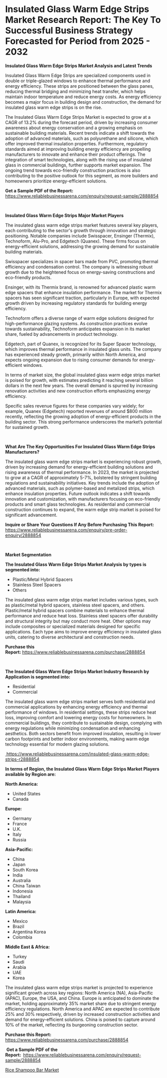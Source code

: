 <p><h1>Insulated Glass Warm Edge Strips Market Research Report: The Key To Successful Business Strategy Forecasted for Period from 2025 - 2032</h1></p><p><strong>Insulated Glass Warm Edge Strips Market Analysis and Latest Trends</strong></p>
<p><p>Insulated Glass Warm Edge Strips are specialized components used in double or triple-glazed windows to enhance thermal performance and energy efficiency. These strips are positioned between the glass panes, reducing thermal bridging and minimizing heat transfer, which helps maintain indoor temperature and reduce energy costs. As energy efficiency becomes a major focus in building design and construction, the demand for insulated glass warm edge strips is on the rise.</p><p>The Insulated Glass Warm Edge Strips Market is expected to grow at a CAGR of 13.2% during the forecast period, driven by increasing consumer awareness about energy conservation and a growing emphasis on sustainable building materials. Recent trends indicate a shift towards the adoption of advanced materials, such as polyurethane and silicone, which offer improved thermal insulation properties. Furthermore, regulatory standards aimed at improving building energy efficiency are propelling manufacturers to innovate and enhance their product offerings. The integration of smart technologies, along with the rising use of insulated glass in commercial buildings, further supports market expansion. The ongoing trend towards eco-friendly construction practices is also contributing to the positive outlook for this segment, as more builders and homeowners prioritize energy-efficient solutions.</p></p>
<p><strong>Get a Sample PDF of the Report:&nbsp;</strong> <a href="https://www.reliablebusinessarena.com/enquiry/request-sample/2888854?utm_campaign=3115&utm_medium=2&utm_source=Github&utm_content=ia&utm_term=14032025&utm_id=insulated-glass-warm-edge-strips">https://www.reliablebusinessarena.com/enquiry/request-sample/2888854</a></p>
<p>&nbsp;</p>
<p><strong>Insulated Glass Warm Edge Strips Major Market Players</strong></p>
<p><p>The insulated glass warm edge strips market features several key players, each contributing to the sector's growth through innovation and strategic positioning. Notable companies include Swisspacer, Ensinger (Thermix), Technoform, Alu-Pro, and Edgetech (Quanex). These firms focus on energy-efficient solutions, addressing the growing demand for sustainable building materials.</p><p>Swisspacer specializes in spacer bars made from PVC, promoting thermal efficiency and condensation control. The company is witnessing robust growth due to the heightened focus on energy-saving constructions and eco-friendly products.</p><p>Ensinger, with its Thermix brand, is renowned for advanced plastic warm edge spacers that enhance insulation performance. The market for Thermix spacers has seen significant traction, particularly in Europe, with expected growth driven by increasing regulatory standards for building energy efficiency.</p><p>Technoform offers a diverse range of warm edge solutions designed for high-performance glazing systems. As construction practices evolve towards sustainability, Technoform anticipates expansion in its market share, fueled by advancements in product technology.</p><p>Edgetech, part of Quanex, is recognized for its Super Spacer technology, which improves thermal performance in insulated glass units. The company has experienced steady growth, primarily within North America, and expects ongoing expansion due to rising consumer demands for energy-efficient windows.</p><p>In terms of market size, the global insulated glass warm edge strips market is poised for growth, with estimates predicting it reaching several billion dollars in the next few years. The overall demand is spurred by increasing renovation activities and new construction efforts emphasizing energy efficiency. </p><p>Specific sales revenue figures for these companies vary widely; for example, Quanex (Edgetech) reported revenues of around $800 million recently, reflecting the growing adoption of energy-efficient products in the building sector. This strong performance underscores the market’s potential for sustained growth.</p></p>
<p>&nbsp;</p>
<p><strong>What Are The Key Opportunities For Insulated Glass Warm Edge Strips Manufacturers?</strong></p>
<p><p>The insulated glass warm edge strips market is experiencing robust growth, driven by increasing demand for energy-efficient building solutions and rising awareness of thermal performance. In 2023, the market is projected to grow at a CAGR of approximately 5-7%, bolstered by stringent building regulations and sustainability initiatives. Key trends include the adoption of advanced materials, such as polymer-based and metalized strips, which enhance insulation properties. Future outlook indicates a shift towards innovation and customization, with manufacturers focusing on eco-friendly products and smart glass technologies. As residential and commercial construction continues to expand, the warm edge strip market is poised for significant advancement.</p></p>
<p><strong>Inquire or Share Your Questions If Any Before Purchasing This Report:</strong> <a href="https://www.reliablebusinessarena.com/enquiry/pre-order-enquiry/2888854?utm_campaign=3115&utm_medium=2&utm_source=Github&utm_content=ia&utm_term=14032025&utm_id=insulated-glass-warm-edge-strips">https://www.reliablebusinessarena.com/enquiry/pre-order-enquiry/2888854</a></p>
<p>&nbsp;</p>
<p><strong>Market Segmentation</strong></p>
<p><strong>The Insulated Glass Warm Edge Strips Market Analysis by types is segmented into:</strong></p>
<p><ul><li>Plastic/Metal Hybrid Spacers</li><li>Stainless Steel Spacers</li><li>Others</li></ul></p>
<p><p>The insulated glass warm edge strips market includes various types, such as plastic/metal hybrid spacers, stainless steel spacers, and others. Plastic/metal hybrid spacers combine materials to enhance thermal performance and reduce heat loss. Stainless steel spacers offer durability and structural integrity but may conduct more heat. Other options may include composites or specialized materials designed for specific applications. Each type aims to improve energy efficiency in insulated glass units, catering to diverse architectural and construction needs.</p></p>
<p><strong>Purchase this Report:&nbsp;</strong><a href="https://www.reliablebusinessarena.com/purchase/2888854?utm_campaign=3115&utm_medium=2&utm_source=Github&utm_content=ia&utm_term=14032025&utm_id=insulated-glass-warm-edge-strips">https://www.reliablebusinessarena.com/purchase/2888854</a></p>
<p>&nbsp;</p>
<p><strong>The Insulated Glass Warm Edge Strips Market Industry Research by Application is segmented into:</strong></p>
<p><ul><li>Residential</li><li>Commercial</li></ul></p>
<p><p>The insulated glass warm edge strips market serves both residential and commercial applications by enhancing energy efficiency and thermal performance of windows. In residential settings, these strips reduce heat loss, improving comfort and lowering energy costs for homeowners. In commercial buildings, they contribute to sustainable design, complying with energy regulations while minimizing condensation and enhancing aesthetics. Both sectors benefit from improved insulation, resulting in lower carbon footprints and better indoor environments, making warm edge technology essential for modern glazing solutions.</p></p>
<p><a href="https://www.reliablebusinessarena.com/insulated-glass-warm-edge-strips-r2888854?utm_campaign=3115&utm_medium=2&utm_source=Github&utm_content=ia&utm_term=14032025&utm_id=insulated-glass-warm-edge-strips">&nbsp;https://www.reliablebusinessarena.com/insulated-glass-warm-edge-strips-r2888854</a></p>
<p><strong>In terms of Region, the Insulated Glass Warm Edge Strips Market Players available by Region are:</strong></p>
<p>
    <p> <strong> North America: </strong>
        <ul>
            <li>United States</li>
            <li>Canada</li>
        </ul>
        </p> 
    <p> <strong> Europe: </strong>
        <ul>
            <li>Germany</li>
            <li>France</li>
            <li>U.K.</li>
            <li>Italy</li>
            <li>Russia</li>
        </ul>
        </p> 
    <p> <strong> Asia-Pacific: </strong>
        <ul>
            <li>China</li>
            <li>Japan</li>
            <li>South Korea</li>
            <li>India</li>
            <li>Australia</li>
            <li>China Taiwan</li>
            <li>Indonesia</li>
            <li>Thailand</li>
            <li>Malaysia</li>
        </ul>
        </p> 
    <p> <strong> Latin America: </strong>
        <ul>
            <li>Mexico</li>
            <li>Brazil</li>
            <li>Argentina Korea</li>
            <li>Colombia</li>
        </ul>
        </p> 
    <p> <strong> Middle East & Africa: </strong>
        <ul>
            <li>Turkey</li>
            <li>Saudi</li>
            <li>Arabia</li>
            <li>UAE</li>
            <li>Korea</li>
        </ul>
    </p>
    </p>
<p><p>The insulated glass warm edge strips market is projected to experience significant growth across key regions: North America (NA), Asia-Pacific (APAC), Europe, the USA, and China. Europe is anticipated to dominate the market, holding approximately 35% market share due to stringent energy efficiency regulations. North America and APAC are expected to contribute 25% and 30% respectively, driven by increased construction activities and demand for energy-efficient solutions. China is poised to capture around 10% of the market, reflecting its burgeoning construction sector.</p></p>
<p><strong>Purchase this Report: </strong><a href="https://www.reliablebusinessarena.com/purchase/2888854?utm_campaign=3115&utm_medium=2&utm_source=Github&utm_content=ia&utm_term=14032025&utm_id=insulated-glass-warm-edge-strips">https://www.reliablebusinessarena.com/purchase/2888854</a></p>
<p>&nbsp;<strong>Get a Sample PDF of the Report:&nbsp;&nbsp;</strong><a href="https://www.reliablebusinessarena.com/enquiry/request-sample/2888854?utm_campaign=3115&utm_medium=2&utm_source=Github&utm_content=ia&utm_term=14032025&utm_id=insulated-glass-warm-edge-strips">https://www.reliablebusinessarena.com/enquiry/request-sample/2888854</a></p>
<p><strong></strong></p>
<p><p><a href="https://github.com/momossidram/Market-Research-Report-List-1/blob/main/rice-shampoo-bar-market.md?utm_campaign=3115&utm_medium=2&utm_source=Github&utm_content=ia&utm_term=14032025&utm_id=insulated-glass-warm-edge-strips">Rice Shampoo Bar Market</a></p></p>